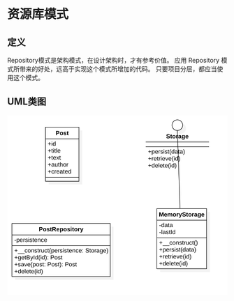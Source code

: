 # 资源库模式

## 定义
Repository模式是架构模式，在设计架构时，才有参考价值。
应用 Repository 模式所带来的好处，远高于实现这个模式所增加的代码。
只要项目分层，都应当使用这个模式。

## UML类图
![资源库模式](./Repository.png)
